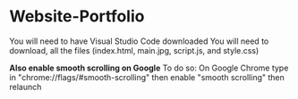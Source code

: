 # Website-Portfolio

You will need to have Visual Studio Code downloaded
You will need to download, all the files (index.html, main.jpg, script.js, and style.css)

**Also enable smooth scrolling on Google**
To do so:
On Google Chrome type in "chrome://flags/#smooth-scrolling"
then enable "smooth scrolling"
then relaunch
